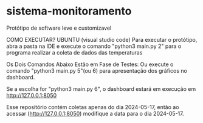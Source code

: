 # sistema-monitoramento
Protótipo de software leve e customizavel 

COMO EXECUTAR? UBUNTU (visual studio code)
Para executar o protótipo, abra a pasta na IDE e execute o comando "python3 main.py 2" para o programa realizar a coleta de dados das temperaturas


Os Dois Comandos Abaixo Estão em Fase de Testes:
Ou execute o comando "python3 main.py 5"(ou 6) para apresentação dos gráficos no dashboard. 

Se a escolha for "python3 main.py 6", o dashboard estará em execução em http://127.0.0.1:8050

Esse repositório contém coletas apenas do dia 2024-05-17, então ao acessar (http://127.0.0.1:8050) modifique a data para o dia 2024-05-17. 

